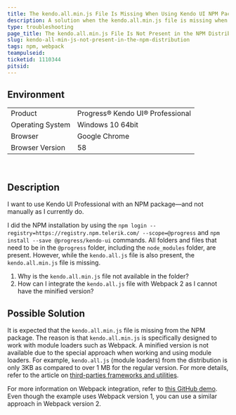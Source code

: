 ```yaml
---
title: The kendo.all.min.js File Is Missing When Using Kendo UI NPM Packages
description: A solution when the kendo.all.min.js file is missing when using the Kendo UI NPM packages.
type: troubleshooting
page_title: The kendo.all.min.js File Is Not Present in the NPM Distribution
slug: kendo-all-min-js-not-present-in-the-npm-distribution
tags: npm, webpack
teampulseid:
ticketid: 1110344
pitsid:
---
```


## Environment

<table>
 <tr>
  <td>Product</td>
  <td>Progress® Kendo UI® Professional</td>
 </tr>
 <tr>
  <td>Operating System</td>
  <td>Windows 10 64bit</td>
 </tr>
 <tr>
  <td>Browser</td>
  <td>Google Chrome</td>
 </tr>
 <tr>
  <td>Browser Version</td>
  <td>58</td>
 </tr>
</table>

 
## Description

I want to use Kendo UI Professional with an NPM package&mdash;and not manually as I currently do.

I did the NPM installation by using the `npm login --registry=https://registry.npm.telerik.com/ --scope=@progress` and `npm install --save @progress/kendo-ui` commands. All folders and files that need to be in the `@progress` folder, including the `node_modules` folder, are present. However, while the `kendo.all.js` file is also present, the `kendo.all.min.js` file is missing.

1. Why is the `kendo.all.min.js` file not available in the folder?
1. How can I integrate the `kendo.all.js` file with Webpack 2 as I cannot have the minified version?

## Possible Solution

It is expected that the `kendo.all.min.js` file is missing from the NPM package. The reason is that `kendo.all.min.js` is specifically designed to work with module loaders such as Webpack. A minified version is not available due to the special approach when working and using module loaders. For example, `kendo.all.js` (module loaders) from the distribution is only 3KB as compared to over 1 MB for the regular version. For more details, refer to the article on [third-parties frameworks and utilities](http://docs.telerik.com/kendo-ui/third-party/webpack).

For more information on Webpack integration, refer to [this GitHub demo](https://github.com/telerik/kendo-ui-npm-example). Even though the example uses Webpack version 1, you can use a similar approach in Webpack version 2.
